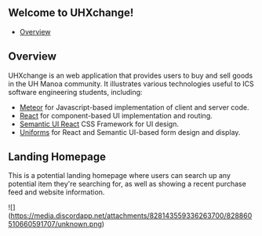 ## Welcome to UHXchange!

* [Overview](#overview)

## Overview

UHXchange is an web application that provides users to buy and sell goods in the UH Manoa community. It illustrates various technologies useful to ICS software engineering students, including:

* [Meteor](https://www.meteor.com/) for Javascript-based implementation of client and server code.
* [React](https://reactjs.org/) for component-based UI implementation and routing.
* [Semantic UI React](https://react.semantic-ui.com/) CSS Framework for UI design.
* [Uniforms](https://uniforms.tools/) for React and Semantic UI-based form design and display.

## Landing Homepage

This is a potential landing homepage where users can search up any potential item they're searching for, as well as showing a recent purchase feed and website information.

![] (https://media.discordapp.net/attachments/828143559336263700/828860510660591707/unknown.png)
